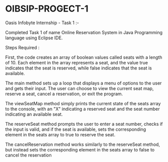 # OIBSIP-PROGECT-1
Oasis Infobyte Internship - Task 1 :-

Completed Task 1 of name Online Reservation System in Java Programming language using Eclipse IDE.

Steps Required :

First, the code creates an array of boolean values called seats with a length of 10. Each element in the array represents a seat, and the value true indicates that the seat is reserved, while false indicates that the seat is available.

The main method sets up a loop that displays a menu of options to the user and gets their input. The user can choose to view the current seat map, reserve a seat, cancel a reservation, or exit the program.

The viewSeatMap method simply prints the current state of the seats array to the console, with an "X" indicating a reserved seat and the seat number indicating an available seat.

The reserveSeat method prompts the user to enter a seat number, checks if the input is valid, and if the seat is available, sets the corresponding element in the seats array to true to reserve the seat.

The cancelReservation method works similarly to the reserveSeat method, but instead sets the corresponding element in the seats array to false to cancel the reservation
